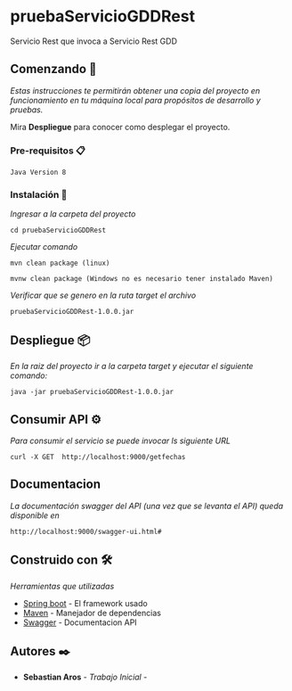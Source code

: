 # pruebaServicioGDDRest

Servicio Rest que invoca a Servicio Rest GDD 


## Comenzando 🚀

_Estas instrucciones te permitirán obtener una copia del proyecto en funcionamiento en tu máquina local para propósitos de desarrollo y pruebas._

Mira **Despliegue** para conocer como desplegar el proyecto.


### Pre-requisitos 📋
```
Java Version 8
```

### Instalación 🔧


_Ingresar a la carpeta del proyecto_

```
cd pruebaServicioGDDRest
```

_Ejecutar comando_

```
mvn clean package (linux)
```

```
mvnw clean package (Windows no es necesario tener instalado Maven) 
```
_Verificar que se genero en la ruta target el archivo_

```
pruebaServicioGDDRest-1.0.0.jar
```
## Despliegue 📦

_En la raiz del proyecto ir a la carpeta target
y ejecutar el siguiente comando:_ 

```
java -jar pruebaServicioGDDRest-1.0.0.jar
```
## Consumir API ⚙️

_Para consumir el servicio se puede invocar ls siguiente URL_
```
curl -X GET  http://localhost:9000/getfechas
```
## Documentacion
_La documentación swagger del API (una vez que se levanta el API) queda disponible en_
```
http://localhost:9000/swagger-ui.html#
```

## Construido con 🛠️

_Herramientas que utilizadas_

* [Spring boot](https://spring.io/projects/spring-boot) - El framework usado
* [Maven](https://maven.apache.org/) - Manejador de dependencias
* [Swagger](https://swagger.io/) - Documentacion API


## Autores ✒️

* **Sebastian Aros** - *Trabajo Inicial* - 
 






